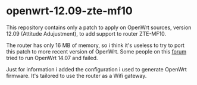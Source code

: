 # openwrt-12.09-zte-mf10

This repository contains only a patch to apply on OpenWrt sources, version 12.09 (Attitude Adujustment), to add support to router ZTE-MF10.

The router has only 16 MB of memory, so i think it's useless to try to port this patch to more recent version of OpenWrt.
Some people on this [forum](http://foro.seguridadwireless.net/openwrt/flashear-xte-mf10/) tried to run OpenWrt 14.07 and failed.

Just for information i added the configuration i used to generate OpenWrt firmware. It's tailored to use the router as a Wifi gateway.
